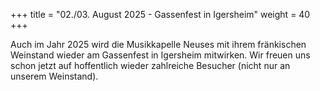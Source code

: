+++
title = "02./03. August 2025 - Gassenfest in Igersheim"
weight = 40
+++

Auch im Jahr 2025 wird die Musikkapelle Neuses mit ihrem fränkischen Weinstand wieder
am Gassenfest in Igersheim mitwirken. Wir freuen uns schon jetzt auf hoffentlich wieder zahlreiche
Besucher (nicht nur an unserem Weinstand).